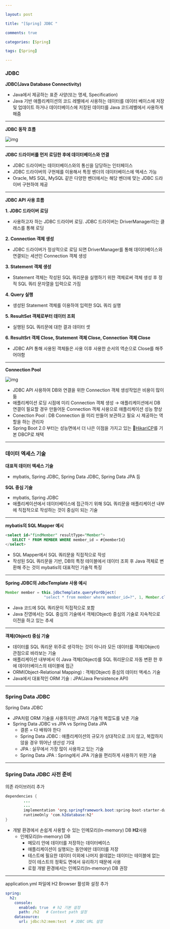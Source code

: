 ```yaml
---

layout: post

title: "[Spring] JDBC "

comments: true

categories: [Spring]

tags: [Spring]

---
```


### JDBC

**JDBC(Java Database Connectivity)**

- Java에서 제공하는 표준 사양(또는 명세, Specification)
- Java 기반 애플리케이션의 코드 레벨에서 사용하는 데이터를 데이터 베이스에 저장 및 업데이트 하거나 데이터베이스에 저장된 데이터를 Java 코드레벨에서 사용하게 해줌

------

**JDBC 동작 흐름**

![img](https://blog.kakaocdn.net/dn/dcCfvA/btrUbqkPx5A/OVpfmCKjkK4MqOlddZLzE0/img.png)

------

**JDBC 드라이버를 먼저 로딩한 후에 데이터베이스와 연결**

- JDBC 드라이버는 데이터베이스와의 통신을 담당하는 인터페이스
- JDBC 드라이버의 구현체를 이용해서 특정 벤더의 데이터베이스에 액세스 가능
- Oracle, MS SQL, MySQL 같은 다양한 벤더에서는 해당 벤더에 맞는 JDBC 드라이버 구현하여 제공

------

**JDBC API 사용 흐름**

**1. JDBC 드라이버 로딩**

- 사용하고자 하는 JDBC 드라이버 로딩. JDBC 드라이버는 DriverManager라는 클래스를 통해 로딩

**2. Connection 객체 생성**

- JDBC 드라이버가 정상적으로 로딩 되면 DriverManager를 통해 데이터베이스와 연결되는 세션인 Connection 객체 생성

**3. Statement 객체 생성**

- Statement 객체는 작성된 SQL 쿼리문을 실행하기 위한 객체로써 객체 생성 후 정적 SQL 쿼리 문자열을 입력으로 가짐

**4. Query 실행**

- 생성된 Statement 객체를 이용하여 입력한 SQL 쿼리 실행

**5. ResultSet 객체로부터 데이터 조회**

- 실행된 SQL 쿼리문에 대한 결과 데이터 셋

**6. ResultSrt 객체 Close, Statement 객체 Close, Connection 객체 Close**

- JDBC API 통해 사용된 객체들은 사용 이후 사용한 순서의 역순으로 Close를 해주어야함

------

**Connection Pool**

![img](https://blog.kakaocdn.net/dn/bFIh26/btrUa4bdys6/4j3FqMxveWNky6G4YHrlAk/img.png)



- JDBC API 사용하여 DB와 연결을 위한 Connection 객체 생성작업은 비용이 많이 듦
- 애플리케이션 로딩 시점에 미리 Connection 객체 생성 → 애플리케이션에서 DB 연결이 필요할 경우 만들어둔 Connection 객체 사용으로 애플리케이션 성능 향상
- Conection Pool : DB Connection 을 미리 만들어 보관하고 필요 시 제공하는 역할을 하는 관리자
- Spring Boot 2.0 부터는 성능면에서 더 나은 이점을 가지고 있는 🔗[HikariCP](https://github.com/brettwooldridge/HikariCP)를 기본 DBCP로 채택

------

### 데이터 엑세스 기술

**대표적 데이터 엑세스 기술**

- mybatis, Spring JDBC, Spring Data JDBC, Spring Data JPA 등

**SQL 중심 기술**

- mybatis, Spring JDBC
- 애플리케이션에서 데이터베이스에 접근하기 위해 SQL 쿼리문을 애플리케이션 내부에 직접적으로 작성하는 것이 중심이 되는 기술

------

**mybatis의 SQL Mapper 예시**

```sql
<select id="findMember" resultType="Member">
   SELECT * FROM MEMBER WHERE member_id = #{memberId}
</select>
```

- SQL Mapper에서 SQL 쿼리문을 직접적으로 작성
- 작성된 SQL 쿼리문을 기반, DB의 특정 테이블에서 데이터 조회 후 Java 객체로 변환해 주는 것이 mybatis의 대표적인 기술적 특징

------

**Spring JDBC의 JdbcTemplate 사용 예시**

```java
Member member = this.jdbcTemplate.queryForObject(
                 "select * from member where member_id=?", 1, Member.class);
```

- Java 코드에 SQL 쿼리문이 직접적으로 포함
- Java 진영에서는 SQL 중심의 기술에서 객체(Object) 중심의 기술로 지속적으로 이전을 하고 있는 추세

------

**객체(Object) 중심 기술**

- 데이터를 SQL 쿼리문 위주로 생각하는 것이 아니라 모든 데이터를 객체(Object) 관점으로 바라보는 기술
- 애플리케이션 내부에서 이 Java 객체(Object)를 SQL 쿼리문으로 자동 변환 한 후에 데이터베이스의 테이블에 접근
- ORM(Object-Relational Mapping) : 객체(Object) 중심의 데이터 액세스 기술
- Java에서 대표적인 ORM 기술 : JPA(Java Persistence API)

------

### Spring Data JDBC

Spring Data JDBC

- JPA처럼 ORM 기술을 사용하지만 JPA의 기술적 복잡도를 낮춘 기술
- Spring Data JDBC vs JPA vs Spring Data JPA
  - 결론 = 다 배워야 한다
  - Spring Data JDBC : 애플리케이션의 규모가 상대적으로 크지 않고, 복잡하지 않을 경우 뛰어난 생산성 기대
  - JPA : 실무에서 가장 많이 사용하고 있는 기술
  - Spring Data JPA : Spring에서 JPA 기술을 편리하게 사용하기 위한 기술

------

### Spring Data JDBC 사전 준비

의존 라이브러리 추가

```java
dependencies {
		...
		...
		implementation 'org.springframework.boot:spring-boot-starter-data-jdbc'
		runtimeOnly 'com.h2database:h2'
}
```

- 개발 환경에서 손쉽게 사용할 수 있는 인메모리(In-memory) DB **H2**사용
  - 인메모리(In-memory) DB
    - 메모리 안에 데이터를 저장하는 데이터베이스
    - 애플리케이션이 실행되는 동안에만 데이터를 저장
    - 테스트에 필요한 데이터 이외에 나머지 쓸데없는 데이터는 테이블에 없는 것이 테스트의 정확도 면에서 유리하기 때문에 사용
    - 로컬 개발 환경에서는 인메모리(In-memory) DB 권장

------

application.yml 파일에 H2 Browser 활성화 설정 추가

```yaml
spring:
  h2:
    console:
      enabled: true  # h2 기본 설정
      path: /h2   # Context path 설정
    datasource:
      url: jdbc:h2:mem:test  # JDBC URL 설정
```